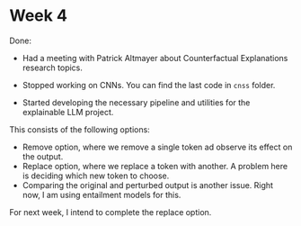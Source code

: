 # Week 4

Done:
* Had a meeting with Patrick Altmayer about Counterfactual Explanations research topics.

* Stopped working on CNNs. You can find the last code in `cnss` folder.

* Started developing the necessary pipeline and utilities for the explainable LLM project.

This consists of the following options:
* Remove option, where we remove a single token ad observe its effect on the output.
* Replace option, where we replace a token with another. A problem here is deciding which new token to choose.
* Comparing the original and perturbed output is another issue. Right now, I am using entailment models for this.

For next week, I intend to complete the replace option.
